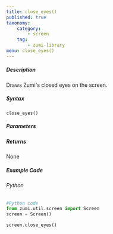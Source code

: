```yaml
---
title: close_eyes()
published: true
taxonomy:
    category:
        - screen
    tag:
        - zumi-library
menu: close_eyes()
---
```


##### Description
Draws Zumi's closed eyes on the screen.

##### Syntax
```close_eyes()```<br />
##### Parameters

##### Returns
None

##### Example Code
###### Python
```python
#Python code
from zumi.util.screen import Screen 
screen = Screen()

screen.close_eyes()
```